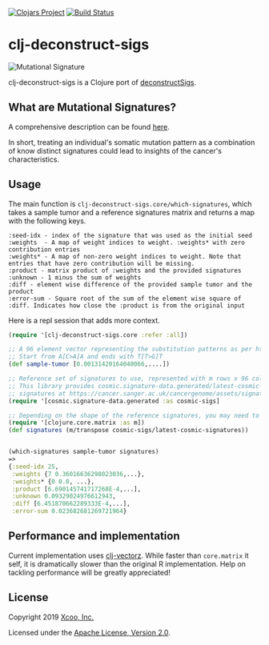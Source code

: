 [![Clojars Project](https://img.shields.io/clojars/v/clj-deconstruct-sigs.svg)](https://clojars.org/clj-deconstruct-sigs)
[![Build Status](https://travis-ci.org/chrovis/clj-deconstruct-sigs.svg?branch=prepare-publish)](https://travis-ci.org/chrovis/clj-deconstruct-sigs)

# clj-deconstruct-sigs

![Mutational Signature](https://cancer.sanger.ac.uk/signatures/Signature-1.png "Mutational Signature")

clj-deconstruct-sigs is a Clojure port of [deconstructSigs](https://github.com/raerose01/deconstructSigs).

## What are Mutational Signatures?

A comprehensive description can be found [here](https://cancer.sanger.ac.uk/cosmic/signatures).

In short, treating an individual's somatic mutation pattern as a combination of know distinct signatures could lead to insights of the cancer's characteristics.

## Usage

The main function is `clj-deconstruct-sigs.core/which-signatures`, which takes a sample tumor and a reference signatures matrix and returns a map with the following keys.

```
:seed-idx - index of the signature that was used as the initial seed
:weights  - A map of weight indices to weight. :weights* with zero contribution entries
:weights* - A map of non-zero weight indices to weight. Note that entries that have zero contribution will be missing.
:product - matrix product of :weights and the provided signatures
:unknown - 1 minus the sum of weights
:diff - element wise difference of the provided sample tumor and the product
:error-sum - Square root of the sum of the element wise square of :diff. Indicates how close the :product is from the original input
```

Here is a repl session that adds more context.

```clojure
(require '[clj-deconstruct-sigs.core :refer :all])

;; A 96 element vector representing the substitution patterns as per https://cancer.sanger.ac.uk/cosmic/signatures.
;; Start from A[C>A]A and ends with T[T>G]T
(def sample-tumor [0.00131420164040066,....])

;; Reference set of signatures to use, represented with m rows x 96 columns.
;; This library provides cosmic.signature-data.generated/latest-cosmic-signatures which is based on parsing the latest
;; signatures at https://cancer.sanger.ac.uk/cancergenome/assets/signatures_probabilities.txt
(require '[cosmic.signature-data.generated :as cosmic-sigs]

;; Depending on the shape of the reference signatures, you may need to transpose it.
(require '[clojure.core.matrix :as m])
(def signatures (m/transpose cosmic-sigs/latest-cosmic-signatures))


(which-signatures sample-tumor signatures)
=>
{:seed-idx 25,
 :weights {7 0.36016636298023036,...},
 :weights* {0 0.0, ...},
 :product [6.690145741717268E-4,...],
 :unknown 0.09329024976612943,
 :diff [6.451870662289333E-4,...],
 :error-sum 0.023682681269721964}
```

## Performance and implementation

Current implementation uses [clj-vectorz](https://github.com/mikera/vectorz-clj).
While faster than `core.matrix` it self, it is dramatically slower than the original R implementation.
Help on tackling performance will be greatly appreciated!

## License

Copyright 2019 [Xcoo, Inc.](https://xcoo.jp/)

Licensed under the [Apache License, Version 2.0](LICENSE).
